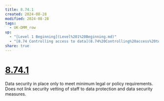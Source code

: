 ```yaml
---
title: 8.74.1
created: 2024-08-28
modified: 2024-08-28
tags:
  - UK-DMM_row
up:
  - "[Level 1 Beginning](Level%201%20Beginning.md)"
  - "[8.74 Controlling access to data](8.74%20Controlling%20access%20to%20data.md)"
share: true
---
```

# [8.74.1](8.74.1.md)

Data security in place only to meet minimum legal or policy requirements. Does not link security vetting of staff to data protection and data security measures.
